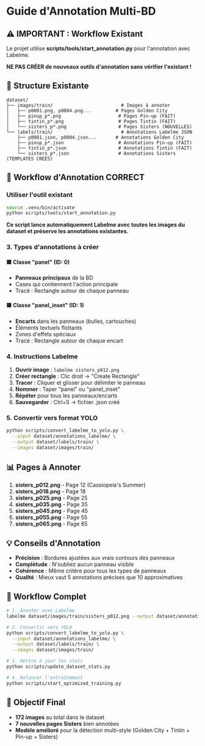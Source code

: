 # Guide d'Annotation Multi-BD 

## ⚠️ IMPORTANT : Workflow Existant
Le projet utilise **scripts/tools/start_annotation.py** pour l'annotation avec Labelme.

**NE PAS CRÉER de nouveaux outils d'annotation sans vérifier l'existant !**

## 📁 Structure Existante
```
dataset/
├── images/train/                         # Images à annoter
│   ├── p0001.png, p0004.png...         # Pages Golden City
│   ├── pinup_p*.png                     # Pages Pin-up (FAIT) 
│   ├── tintin_p*.png                    # Pages Tintin (FAIT)
│   └── sisters_p*.png                   # Pages Sisters (NOUVELLES)
└── labels/train/                         # Annotations Labelme JSON
    ├── p0001.json, p0004.json...       # Annotations Golden City
    ├── pinup_p*.json                    # Annotations Pin-up (FAIT)
    ├── tintin_p*.json                   # Annotations Tintin (FAIT)  
    └── sisters_p*.json                  # Annotations Sisters (TEMPLATES CRÉÉS)
```

## 🚀 Workflow d'Annotation CORRECT

### Utiliser l'outil existant
```bash
source .venv/bin/activate
python scripts/tools/start_annotation.py
```

**Ce script lance automatiquement Labelme avec toutes les images du dataset et préserve les annotations existantes.**

### 3. Types d'annotations à créer

#### 🟦 Classe "panel" (ID: 0)
- **Panneaux principaux** de la BD
- Cases qui contiennent l'action principale
- Tracé : Rectangle autour de chaque panneau

#### 🟨 Classe "panel_inset" (ID: 1) 
- **Encarts** dans les panneaux (bulles, cartouches)
- Éléments textuels flottants
- Zones d'effets spéciaux
- Tracé : Rectangle autour de chaque encart

### 4. Instructions Labelme

1. **Ouvrir image** : `labelme sisters_p012.png`
2. **Créer rectangle** : Clic droit → "Create Rectangle"
3. **Tracer** : Cliquer et glisser pour délimiter le panneau
4. **Nommer** : Taper "panel" ou "panel_inset"
5. **Répéter** pour tous les panneaux/encarts
6. **Sauvegarder** : Ctrl+S → fichier .json créé

### 5. Convertir vers format YOLO
```bash
python scripts/convert_labelme_to_yolo.py \
  --input dataset/annotations_labelme/ \
  --output dataset/labels/train/ \
  --images dataset/images/train/
```

## 📊 Pages à Annoter

1. **sisters_p012.png** - Page 12 (Cassiopeia's Summer)
2. **sisters_p018.png** - Page 18 
3. **sisters_p025.png** - Page 25
4. **sisters_p035.png** - Page 35
5. **sisters_p045.png** - Page 45
6. **sisters_p055.png** - Page 55
7. **sisters_p065.png** - Page 65

## 💡 Conseils d'Annotation

- **Précision** : Bordures ajustées aux vrais contours des panneaux
- **Complétude** : N'oubliez aucun panneau visible
- **Cohérence** : Même critère pour tous les types de panneaux
- **Qualité** : Mieux vaut 5 annotations précises que 10 approximatives

## 🔄 Workflow Complet

```bash
# 1. Annoter avec Labelme
labelme dataset/images/train/sisters_p012.png --output dataset/annotations_labelme/

# 2. Convertir vers YOLO
python scripts/convert_labelme_to_yolo.py \
  --input dataset/annotations_labelme/ \
  --output dataset/labels/train/ \
  --images dataset/images/train/

# 3. Mettre à jour les stats
python scripts/update_dataset_stats.py

# 4. Relancer l'entraînement
python scripts/start_optimized_training.py
```

## 🎯 Objectif Final
- **172 images** au total dans le dataset
- **7 nouvelles pages Sisters** bien annotées
- **Modèle amélioré** pour la détection multi-style (Golden City + Tintin + Pin-up + Sisters)
